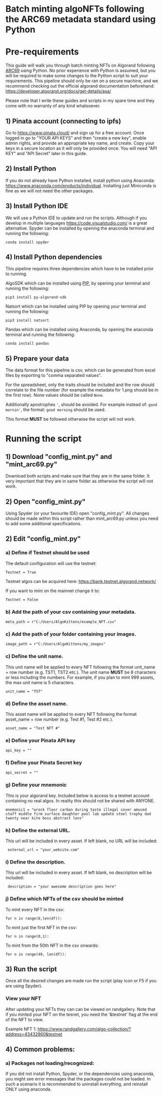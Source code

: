 # Batch minting algoNFTs following the ARC69 metadata standard using Python

# Pre-requirements
This guide will walk you through batch minting NFTs on Algorand following [ARC69](https://github.com/algokittens/arc69) using Python. No prior experience with Python is assumed, but you will be required to make some changes to the Python script to suit your requirements.
This pipeline should only be ran on a secure machine, and we recommend checking out the official algorand documentation beforehand: https://developer.algorand.org/docs/get-details/asa/

Please note that I write these guides and scripts in my spare time and they come with no warranty of any kind whatsoever.  

## 1) Pinata account (connecting to ipfs)

Go to https://www.pinata.cloud/ and sign up for a free account. Once logged in go to "YOUR API KEYS" and then "create a new key", enable admin rights, and provide an appropriate key name, and create. Copy your keys in a secure location as it will only be provided once. You will need "API KEY" and "API Secret" later in this guide.


## 2) Install Python

If you do not already have Python installed, install python using Anaconda: https://www.anaconda.com/products/individual. Installing just Miniconda is fine as we will not need the other packages. 

## 3) Install Python IDE
We will use a Python IDE to update and run the scripts. Although if you develop in multiple languages https://code.visualstudio.com/ is a great alternative. 
Spyder can be installed by opening the anaconda terminal and running the following:

```conda install spyder```


## 4) Install Python dependencies

This pipeline requires three dependencies which have to be installed prior to running.

AlgoSDK which can be installed using [PIP](https://pypi.org/), by opening your terminal and running the following:

```pip3 install py-algorand-sdk```

Natsort which can be installed using PIP by opening your terminal and running the following:

```pip3 install natsort```


Pandas which can be installed using Anaconda, by opening the anaconda terminal and running the following:

```conda install pandas```


## 5) Prepare your data

The data format for this pipeline is csv, which can be generated from excel files by exporting to "comma separated values".

For the spreadsheet, only the traits should be included and the row should correlate to the file number (for example the metadata for 1.png should be in the first row). None values should be called ```None```.

Additionally apostrophes ```'```, should be avoided. For example instead of: ```good mornin'```, the format: ```good morning``` should be used. 

This format **MUST** be followed otherwise the script will not work. 


# Running the script

## 1) Download "config_mint.py" and "mint_arc69.py"

Download both scripts and make sure that they are in the same folder. It very important that they are in same folder as otherwise the script will not work.

## 2) Open "config_mint.py"

Using Spyder (or your favourite IDE) open "config_mint.py". All changes should be made within this script rather than mint_arc69.py unless you need to add some additional specifications.

## 2) Edit "config_mint.py"

### a) Define if Testnet should be used
The default configuration will use the testnet:

``` Testnet = True ```

Testnet algos can be acquired here: https://bank.testnet.algorand.network/

If you want to mint on the mainnet change it to:

``` Testnet = False ```


### b) Add the path of your csv containing your metadata.

``` meta_path = r"C:/Users/AlgoKittens/example_NFT.csv" ```


### c) Add the path of your folder containing your images.

``` image_path = r"C:/Users/AlgoKittens/my_images" ```


### c) Define the unit name.
This unit name will be applied to every NFT following the format unit_name + row number (e.g. TST1, TST2 etc.). The unit name **MUST** be 8 characters or less including the numbers. For example, if you plan to mint 999 assets, the max unit name is 5 characters.

``` unit_name = "TST" ```

### d) Define the asset name.

This asset name will be applied to every NFT following the format asset_name + row number (e.g. Test #1, Test #2 etc.).

``` asset_name = "Test NFT #" ```

### e) Define your Pinata API key

``` api_key = "" ```

### f) Define your Pinata Secret key

``` api_secret = "" ```


### g) Define your mnemonic 
This is your algorand key. Included below is access to a testnet account containing no real algos. In reality this should not be shared with ANYONE.

```mnemonic1 = "wreck floor carbon during taste illegal cover amused staff middle firm surface daughter pool lab update steel trophy dad twenty near kite boss abstract lens" ```

### h) Define the external URL.
This url will be included in every asset. If left blank, no URL will be included:

``` external_url = "your_website.com"```


### i) Define the description.
This url will be included in every asset. If left blank, no description will be included:

``` description = "your awesome description goes here"```


### j) Define which NFTs of the csv should be minted
To mint every NFT in the csv:

``` for n in range(0,len(df)): ```


To mint just the first NFT in the csv:

``` for n in range(0,1): ```


To mint from the 50th NFT in the csv onwards:

``` for n in range(49, len(df)): ```


## 3) Run the script

Once all the desired changes are made run the script (play icon or F5 if you are using Spyder).


### View your NFT

After updating your NFTs they can can be viewed on randgallery. Note that if you minted your NFT on the tesnet, you need the '&testnet’ flag at the end of the NFT to view.

Example NFT 1:
https://www.randgallery.com/algo-collection/?address=43432860&testnet



## 4) Common problems:

### a) Packages not loading/recognized:

If you did not install Python, Spyder, or the dependencies using anaconda, you might see error messages that the packages could not be loaded. In such a scenario it is recommended to uninstall everything, and reinstall ONLY using anaconda.
